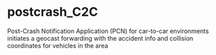 # postcrash_C2C
Post-Crash Notification Application (PCN) for car-to-car environments initiates a geocast forwarding with the accident info and collision coordinates for vehicles in the area
